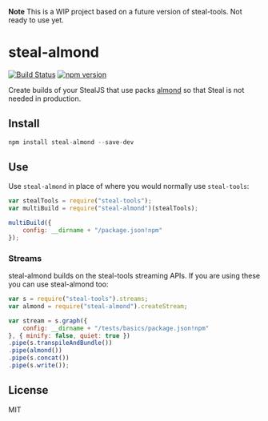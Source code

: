 
**Note** This is a WIP project based on a future version of steal-tools. Not ready to use yet.

# steal-almond

[![Build Status](https://travis-ci.org/stealjs/steal-almond.svg?branch=master)](https://travis-ci.org/stealjs/steal-almond)
[![npm version](https://badge.fury.io/js/steal-almond.svg)](http://badge.fury.io/js/steal-almond)


Create builds of your StealJS that use packs [almond](https://github.com/jrburke/almond) so that Steal is not needed in production.

## Install

```js
npm install steal-almond --save-dev
```

## Use

Use `steal-almond` in place of where you would normally use `steal-tools`:

```js
var stealTools = require("steal-tools");
var multiBuild = require("steal-almond")(stealTools);

multiBuild({
	config: __dirname + "/package.json!npm"
});
```

### Streams

steal-almond builds on the steal-tools streaming APIs. If you are using these you can use steal-almond too:

```js
var s = require("steal-tools").streams;
var almond = require("steal-almond").createStream;

var stream = s.graph({
	config: __dirname + "/tests/basics/package.json!npm"
}, { minify: false, quiet: true })
.pipe(s.transpileAndBundle())
.pipe(almond())
.pipe(s.concat())
.pipe(s.write());
```

## License

MIT
